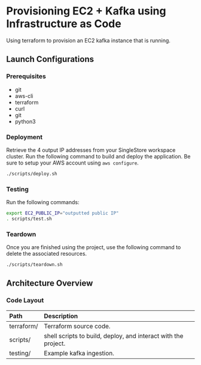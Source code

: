 # Provisioning EC2 + Kafka using Infrastructure as Code

Using terraform to provision an EC2 kafka instance that is running.

## Launch Configurations

### Prerequisites

- git
- aws-cli
- terraform
- curl
- git
- python3

### Deployment

Retrieve the 4 output IP addresses from your SingleStore workspace cluster. Run the following command to build and deploy the application. Be sure to setup your AWS account using `aws configure`.

```bash
./scripts/deploy.sh
```

### Testing

Run the following commands:

```bash
export EC2_PUBLIC_IP="outputted public IP"
. scripts/test.sh
```

### Teardown

Once you are finished using the project, use the following command to delete the associated resources.

```bash
./scripts/teardown.sh
```

## Architecture Overview

### Code Layout

| Path                 | Description                                                    |
| :------------------- | :------------------------------------------------------------- |
| terraform/           | Terraform source code.                                         |
| scripts/             | shell scripts to build, deploy, and interact with the project. |
| testing/             | Example kafka ingestion.                                       |